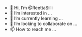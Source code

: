 - 👋 Hi, I’m @ReettaSiili
- 👀 I’m interested in ...
- 🌱 I’m currently learning ...
- 💞️ I’m looking to collaborate on ...
- 📫 How to reach me ...

<!---
ReettaSiili/ReettaSiili is a ✨ special ✨ repository because its `README.md` (this file) appears on your GitHub profile.
You can click the Preview link to take a look at your changes.
--->
